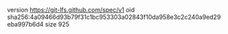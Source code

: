 version https://git-lfs.github.com/spec/v1
oid sha256:4a09466d93b79f31c1bc953303a02843f10da958e3c2c240a9ed29eba997b6d4
size 925
